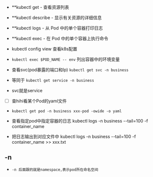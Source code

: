 * **kubectl get - 查看资源列表
* **kubectl describe - 显示有关资源的详细信息
* **kubectl logs - 从 Pod 中的单个容器打印日志
* **kubectl exec - 在 Pod 中的单个容器上执行命令
* kubectl config view 查看k8s配置
* `kubectl exec $POD_NAME -- env` 列出容器中的环境变量

* 查看svc(pod暴露的端口和Ip) `kubectl get svc -n business`
* 等同于 `kubectl get service -n business`
* svc就是service

* [ ] 查hihi看某个Pod的yaml文件 
* `kubectl get pod -n business xxx-pod -owide -o yaml`

* 查看指定pod中指定容器的日志
  kubectl logs  -n business --tail=100 -f container_name
* 把日志输出到对应文件中
  kubectl logs  -n business --tail=100 -f container_name >> xxx.txt

## -n
* `-n 后面跟的就是namespace,表示pod所在命名空间`

